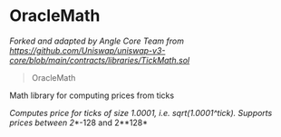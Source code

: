 # OracleMath

*Forked and adapted by Angle Core Team from https://github.com/Uniswap/uniswap-v3-core/blob/main/contracts/libraries/TickMath.sol*

> OracleMath

Math library for computing prices from ticks

*Computes price for ticks of size 1.0001, i.e. sqrt(1.0001^tick). Supports prices between 2**-128 and 2**128*



